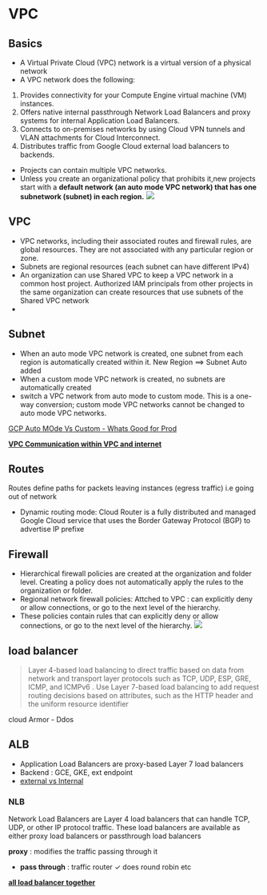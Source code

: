 # VPC
## Basics
- A Virtual Private Cloud (VPC) network is a virtual version of a physical network
- A VPC network does the following:

1. Provides connectivity for your Compute Engine virtual machine (VM) instances.
2. Offers native internal passthrough Network Load Balancers and proxy systems for internal Application Load Balancers.
3. Connects to on-premises networks by using Cloud VPN tunnels and VLAN attachments for Cloud Interconnect.
4. Distributes traffic from Google Cloud external load balancers to backends.

- Projects can contain multiple VPC networks.
- Unless you create an organizational policy that prohibits it,new projects start with a **default network (an auto mode VPC network) that has one subnetwork (subnet) in each region.**
![](https://cloud.google.com/static/vpc/images/vpc-overview-example.svg)
## VPC
- VPC networks, including their associated routes and firewall rules, are global resources. They are not associated with any particular region or zone.
- Subnets are regional resources (each subnet can have different IPv4)
- An organization can use Shared VPC to keep a VPC network in a common host project. Authorized IAM principals from other projects in the same organization can create resources that use subnets of the Shared VPC network
-
## Subnet
- When an auto mode VPC network is created, one subnet from each region is automatically created within it. New Region ==> Subnet Auto added
- When a custom mode VPC network is created, no subnets are automatically created
- switch a VPC network from auto mode to custom mode. This is a one-way conversion; custom mode VPC networks cannot be changed to auto mode VPC networks.

[GCP Auto MOde Vs Custom - Whats Good for Prod](https://cloud.google.com/vpc/docs/vpc#auto-mode-considerations)

**[VPC Communication within VPC and internet](https://cloud.google.com/vpc/docs/vpc#intra_vpc_reqs)**

## Routes
Routes define paths for packets leaving instances (egress traffic) i.e going out of network
- Dynamic routing mode: Cloud Router is a fully distributed and managed Google Cloud service that uses the Border Gateway Protocol (BGP) to advertise IP prefixe

## Firewall 
- Hierarchical firewall policies are created at the organization and folder level. Creating a policy does not automatically apply the rules to the organization or folder.
- Regional network firewall policies: Attched to VPC : can explicitly deny or allow connections, or go to the next level of the hierarchy.
- These policies contain rules that can explicitly deny or allow connections, or go to the next level of the hierarchy.
![](https://cloud.google.com/static/firewall/images/firewall-policies/hfw3-2.svg)
## load balancer 
> Layer 4-based load balancing to direct traffic based on data from network and transport layer protocols such as TCP, UDP, ESP, GRE, ICMP, and ICMPv6 .
> Use Layer 7-based load balancing to add request routing decisions based on attributes, such as the HTTP header and the uniform resource identifier

cloud Armor - Ddos 

## ALB 
- Application Load Balancers are proxy-based Layer 7 load balancers
- Backend : GCE, GKE, ext endpoint
- [external vs Internal](https://cloud.google.com/load-balancing/docs/load-balancing-overview#application-lb)

### NLB
Network Load Balancers are Layer 4 load balancers that can handle TCP, UDP, or other IP protocol traffic. These load balancers are available as either proxy load balancers or passthrough load balancers

**proxy** : modifies the traffic passing through it
- **pass through** : traffic router
✓ does round robin etc 

[**all load balancer together**](https://cloud.google.com/load-balancing/docs/application-load-balancer#three-tier_web_services)
